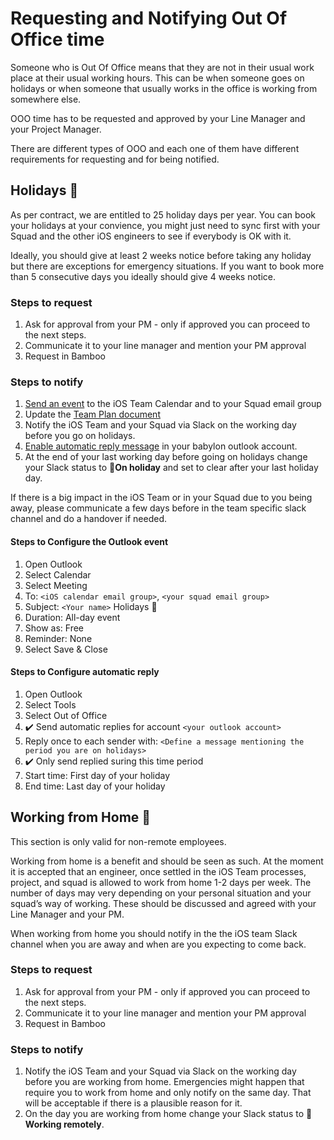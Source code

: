 # Requesting and Notifying Out Of Office time

Someone who is Out Of Office means that they are not in their usual work place at their usual working hours. This can be when someone goes on holidays or when someone that usually works in the office is working from somewhere else.

OOO time has to be requested and approved by your Line Manager and your Project Manager.

There are different types of OOO and each one of them have different requirements for requesting and for being notified.

## Holidays 🌴

As per contract, we are entitled to 25 holiday days per year. You can book your holidays at your convience, you might just need to sync first with your Squad and the other iOS engineers to see if everybody is OK with it. 

Ideally, you should give at least 2 weeks notice before taking any holiday but there are exceptions for emergency situations. If you want to book more than 5 consecutive days you ideally should give 4 weeks notice.

### Steps to request

1. Ask for approval from your PM - only if approved you can proceed to the next steps.
2. Communicate it to your line manager and mention your PM approval
3. Request in Bamboo

### Steps to notify

1. [Send an event](#steps-to-configure-the-outlook-event) to the iOS Team Calendar and to your Squad email group
1. Update the [Team Plan document](https://docs.google.com/spreadsheets/d/1kdY3edy_TeqIGH_7VnZzElxgVo_qD2z4EF-arWNShyw/edit?usp=sharing)
1. Notify the iOS Team and your Squad via Slack on the working day before you go on holidays.
1. [Enable automatic reply message](#steps-to-configure-automatic-reply) in your babylon outlook account.
1. At the end of your last working day before going on holidays change your Slack status to 🌴**On holiday** and set to clear after your last holiday day. 

If there is a big impact in the iOS Team or in your Squad due to you being away, please communicate a few days before in the team specific slack channel and do a handover if needed.

#### Steps to Configure the Outlook event
1. Open Outlook 
1. Select Calendar
1. Select Meeting
1. To: `<iOS calendar email group>`, `<your squad email group>`
1. Subject: `<Your name>` Holidays 🌴
1. Duration: All-day event
1. Show as: Free
1. Reminder: None
1. Select Save & Close

#### Steps to Configure automatic reply
1. Open Outlook 
1. Select Tools
1. Select Out of Office
1. ✔️ Send automatic replies for account `<your outlook account>`
1. Reply once to each sender with: `<Define a message mentioning the period you are on holidays>`
1. ✔️ Only send replied suring this time period
1. Start time: First day of your holiday 
1. End time: Last day of your holiday

## Working from Home 🏡
This section is only valid for non-remote employees.

Working from home is a benefit and should be seen as such. 
At the moment it is accepted that an engineer, once settled in the iOS Team processes, project, and squad is allowed to work from home 1-2 days per week. 
The number of days may very depending on your personal situation and your squad’s way of working. These should be discussed and agreed with your Line Manager and your PM.

When working from home you should notify in the the iOS team Slack channel when you are away and when are you expecting to come back.

### Steps to request

1. Ask for approval from your PM - only if approved you can proceed to the next steps.
2. Communicate it to your line manager and mention your PM approval
3. Request in Bamboo

### Steps to notify

1. Notify the iOS Team and your Squad via Slack on the working day before you are working from home. Emergencies might happen that require you to work from home and only notify on the same day. That will be acceptable if there is a plausible reason for it.
2. On the day you are working from home change your Slack status to 🏡 **Working remotely**.
